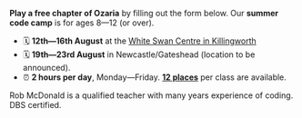 **Play a free chapter of Ozaria** by filling out the form below. Our **summer code camp** is for ages 8—12 (or over).

- 🗓️ **12th—16th August** at the [White Swan Centre in Killingworth](https://maps.app.goo.gl/FGf6zMStgTmnVKXc6)
- 🗓️ **19th—23rd August** in Newcastle/Gateshead (location to be announced).
- ⏰ **2 hours per day**, Monday—Friday. <u>**12 places**</u> per class are available.

Rob McDonald is a qualified teacher with many years experience of coding. DBS certified.

<iframe data-tally-src="https://tally.so/embed/woo60N?alignLeft=1&hideTitle=1&transparentBackground=1&dynamicHeight=1" loading="lazy" width="100%" height="835" frameborder="0" marginheight="0" marginwidth="0" title="Ozaria signup form"></iframe><script>var d=document,w="https://tally.so/widgets/embed.js",v=function(){"undefined"!=typeof Tally?Tally.loadEmbeds():d.querySelectorAll("iframe[data-tally-src]:not([src])").forEach((function(e){e.src=e.dataset.tallySrc}))};if("undefined"!=typeof Tally)v();else if(d.querySelector('script[src="'+w+'"]')==null){var s=d.createElement("script");s.src=w,s.onload=v,s.onerror=v,d.body.appendChild(s);}</script>
